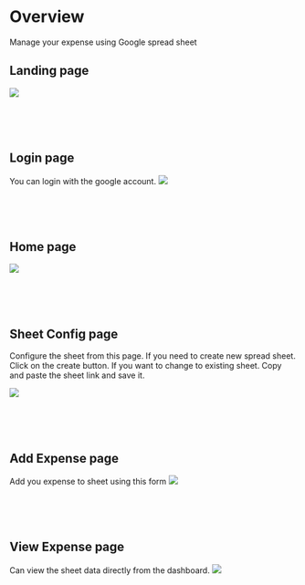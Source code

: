 # Overview

Manage your expense using Google spread sheet

## Landing page

<img src="https://raw.githubusercontent.com/cube-root/expenser/main/docs/screenshots/beta/landing-page.png" />

<br/><br/><br/>

## Login page

You can login with the google account.
<img src="https://raw.githubusercontent.com/cube-root/expenser/main/docs/screenshots/beta/login-page.png" />

<br/><br/><br/>

## Home page

<img src="https://raw.githubusercontent.com/cube-root/expenser/main/docs/screenshots/beta/home.png" />

<br/><br/><br/>

## Sheet Config page

Configure the sheet from this page. If you need to create new spread sheet. Click on the create button. If you want to change to existing sheet. Copy and paste the sheet link and save it.

<img src="https://raw.githubusercontent.com/cube-root/expenser/main/docs/screenshots/beta/config.png" />

<br/><br/><br/>

## Add Expense page

Add you expense to sheet using this form
<img src="https://raw.githubusercontent.com/cube-root/expenser/main/docs/screenshots/beta/add-expense.png" />

<br/><br/><br/>

## View Expense page

Can view the sheet data directly from the dashboard.
<img src="https://raw.githubusercontent.com/cube-root/expenser/main/docs/screenshots/beta/view-expense.png" />
